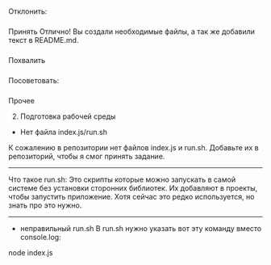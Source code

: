###
Отклонить:

###
Принять
Отлично! Вы создали необходимые файлы, а так же добавили текст в README.md.

###
Похвалить

###
Посоветовать:

###
Прочее


2. Подготовка рабочей среды
- Нет файла index.js/run.sh

К сожалению в репозитории нет файлов index.js и run.sh. Добавьте их в репозиторий, чтобы я смог принять задание.

------------

Что такое run.sh:
  Это скрипты которые можно запускать в самой системе без установки сторонних библиотек. Их добавляют в проекты, чтобы запустить приложение. Хотя сейчас это редко используется, но знать про это нужно.

---
- неправильный run.sh
В run.sh нужно указать вот эту команду вместо console.log:

node index.js
